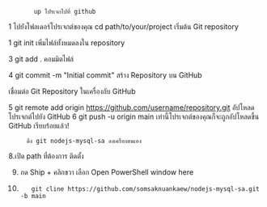            up โปรเจกไปที่ github
1 ไปยังโฟลเดอร์โปรเจกต์ของคุณ
 cd path/to/your/project
เริ่มต้น Git repository

1
           git init
เพิ่มไฟล์ทั้งหมดลงใน repository

3
           git add .
คอมมิตไฟล์

4 
           git commit -m "Initial commit"
สร้าง Repository บน GitHub

เชื่อมต่อ Git Repository ในเครื่องกับ GitHub

5 
           git remote add origin https://github.com/username/repository.git
อัปโหลดโปรเจกต์ไปยัง GitHub
6
           git push -u origin main
เท่านี้โปรเจกต์ของคุณก็จะถูกอัปโหลดขึ้น GitHub เรียบร้อยแล้ว!

         ดึง git nodejs-mysql-sa ลงเครื่องตนเอง

8.เปิด path ที่ต้องการ ติดตั้ง 

9. กด Ship + คลิกขวา เลือก Open PowerShell window here 

10. 
           git cline https://github.com/somsaknuankaew/nodejs-mysql-sa.git -b main 
